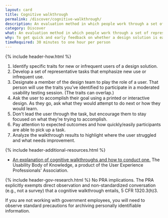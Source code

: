 ```yaml
---
layout: card
title: Cognitive walkthrough
permalink: /discover/cognitive-walkthrough/
description: An evaluation method in which people work through a set of representative tasks and ask questions about the task as they go.
category: Discover
what: An evaluation method in which people work through a set of representative tasks and ask questions about the task as they go.
why: To get quick and early feedback on whether a design solution is easy for a new or infrequent user to learn, and why it is or isn’t easy. This method is useful for catching big issues at any stage in the design process when you don't have access to real users, but it is not a substitute for user evaluation.
timeRequired: 30 minutes to one hour per person
---
```


{% include header-how.html %}

1. Identify specific traits for new or infrequent users of a design solution.
1. Develop a set of representative tasks that emphasize new use or infrequent use.
1. Designate a member of the design team to play the role of a user. That person will use the traits you’ve identified to participate in a moderated usability testing session. (The traits can overlap.)
1. Ask the user to accomplish their goal using a printed or interactive design. As they go, ask what they would attempt to do next or how they would learn.
  1. Don't lead the user through the task, but encourage them to stay focused on what they're trying to accomplish.
  1. Pay attention to expected outcomes and how quickly/easily participants are able to pick up a task.
1. Analyze the walkthrough results to highlight where the user struggled and what needs improvement.

{% include header-additional-resources.html %}

- [An explanation of cognitive walkthroughs and how to conduct one.](http://www.usabilitybok.org/cognitive-walkthrough) The Usability Body of Knowledge, a product of the User Experience Professionals' Association.

<section class="method--section method--section--government-considerations" markdown="1" >
{% include header-gov-research.html %}
No PRA implications. The PRA explicitly exempts direct observation and non-standardized conversation (e.g., not a survey) that a cognitive walkthrough entails, 5 CFR 1320.3(h)3.

If you are not working with government employees, you will need to observe standard precautions for archiving personally identifiable information.
</section>
